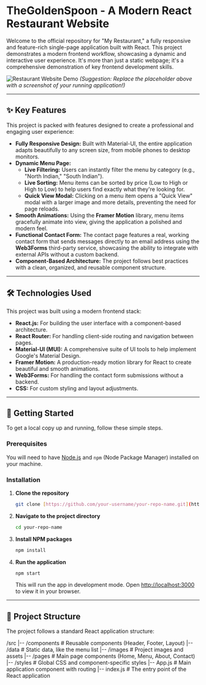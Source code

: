 # TheGoldenSpoon - A Modern React Restaurant Website

Welcome to the official repository for "My Restaurant," a fully responsive and feature-rich single-page application built with React. This project demonstrates a modern frontend workflow, showcasing a dynamic and interactive user experience. It's more than just a static webpage; it's a comprehensive demonstration of key frontend development skills.

![Restaurant Website Demo](https://placehold.co/800x400/000000/FFFFFF?text=Project+Screenshot+Here)
*(Suggestion: Replace the placeholder above with a screenshot of your running application!)*

---

## ✨ Key Features

This project is packed with features designed to create a professional and engaging user experience:

* **Fully Responsive Design:** Built with Material-UI, the entire application adapts beautifully to any screen size, from mobile phones to desktop monitors.
* **Dynamic Menu Page:**
    * **Live Filtering:** Users can instantly filter the menu by category (e.g., "North Indian," "South Indian").
    * **Live Sorting:** Menu items can be sorted by price (Low to High or High to Low) to help users find exactly what they're looking for.
    * **Quick View Modal:** Clicking on a menu item opens a "Quick View" modal with a larger image and more details, preventing the need for page reloads.
* **Smooth Animations:** Using the **Framer Motion** library, menu items gracefully animate into view, giving the application a polished and modern feel.
* **Functional Contact Form:** The contact page features a real, working contact form that sends messages directly to an email address using the **Web3Forms** third-party service, showcasing the ability to integrate with external APIs without a custom backend.
* **Component-Based Architecture:** The project follows best practices with a clean, organized, and reusable component structure.

---

## 🛠️ Technologies Used

This project was built using a modern frontend stack:

* **React.js:** For building the user interface with a component-based architecture.
* **React Router:** For handling client-side routing and navigation between pages.
* **Material-UI (MUI):** A comprehensive suite of UI tools to help implement Google's Material Design.
* **Framer Motion:** A production-ready motion library for React to create beautiful and smooth animations.
* **Web3Forms:** For handling the contact form submissions without a backend.
* **CSS:** For custom styling and layout adjustments.

---

## 🚀 Getting Started

To get a local copy up and running, follow these simple steps.

### Prerequisites

You will need to have [Node.js](https://nodejs.org/en/) and `npm` (Node Package Manager) installed on your machine.

### Installation

1.  **Clone the repository**
    ```sh
    git clone [https://github.com/your-username/your-repo-name.git](https://github.com/your-username/your-repo-name.git)
    ```
2.  **Navigate to the project directory**
    ```sh
    cd your-repo-name
    ```
3.  **Install NPM packages**
    ```sh
    npm install
    ```
4.  **Run the application**
    ```sh
    npm start
    ```
    This will run the app in development mode. Open [http://localhost:3000](http://localhost:3000) to view it in your browser.

---

## 📂 Project Structure

The project follows a standard React application structure:


/src
|-- /components   # Reusable components (Header, Footer, Layout)
|-- /data         # Static data, like the menu list
|-- /images       # Project images and assets
|-- /pages        # Main page components (Home, Menu, About, Contact)
|-- /styles       # Global CSS and component-specific styles
|-- App.js        # Main application component with routing
|-- index.js      # The entry point of the React application
